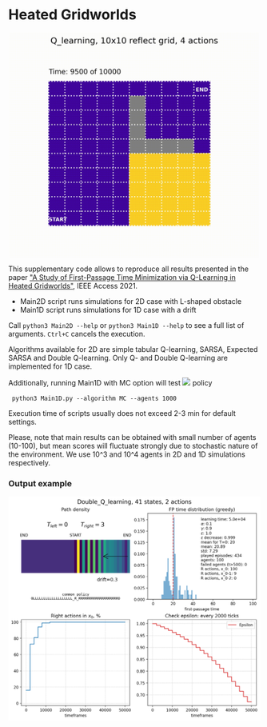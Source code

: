 # Heated Gridworlds

<img src="/img/heatmap.gif" style="width: 500px; display: block; margin-left: auto; margin-right: auto;"/>

This supplementary code allows to reproduce all results presented in the paper 
["A Study of First-Passage Time Minimization via Q-Learning in Heated Gridworlds"](https://ieeexplore.ieee.org/document/9622239), IEEE Access 2021.


- Main2D script runs simulations for 2D case with L-shaped obstacle
- Main1D script runs simulations for 1D case with a drift

Call `python3 Main2D --help` or `python3 Main1D --help` to see a full list of arguments.
`Ctrl+C` cancels the execution.

Algorithms available for 2D are simple tabular Q-learning, SARSA, Expected SARSA and Double Q-learning.
Only Q- and Double Q-learning are implemented for 1D case.

Additionally, running Main1D with MC option will test <img src="https://render.githubusercontent.com/render/math?math=\pi_R"> policy

     python3 Main1D.py --algorithm MC --agents 1000


Execution time of scripts usually does not exceed 2-3 min for default settings.

Please, note that main results can be obtained with small number of agents (10-100), but
mean scores will fluctuate strongly due to stochastic nature of the environment. We use 10^3 and 10^4 agents in 2D and 1D simulations respectively.

### Output example

<img src="/img/main1d_output_example.png" style="width: 600px; display: block; margin-left: auto; margin-right: auto;"/>